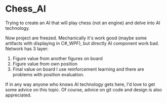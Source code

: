 # Chess_AI
Trying to create an AI that will play chess (not an engine) and delve into AI technology.

Now project are freezed. Mechanically it's work good (maybe some artifacts with displaying in C#_WPF), but directly AI component work bad.
Network has 3 layer:
1. Figure value from another figures on board
2. Figure value from own position
3. Final value on board 
I use reinforcement learning and there are problems with position evaluation.

If in any way anyone who knows AI technology gets here, I'd love to get some advice on this topic. 
Of course, advice on git code and design is also appreciated.
